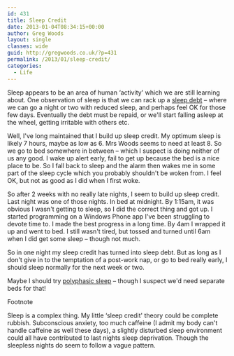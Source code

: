 ```yaml
---
id: 431
title: Sleep Credit
date: 2013-01-04T08:34:15+00:00
author: Greg Woods
layout: single
classes: wide
guid: http://gregwoods.co.uk/?p=431
permalink: /2013/01/sleep-credit/
categories:
  - Life
---
```

Sleep appears to be an area of human &#8216;activity' which we are still learning about. One observation of sleep is that we can rack up a <a href="http://en.wikipedia.org/wiki/Sleep_debt" title="sleep debt" target="_blank">sleep debt</a> &#8211; where we can go a night or two with reduced sleep, and perhaps feel OK for those few days. Eventually the debt must be repaid, or we'll start falling asleep at the wheel, getting irritable with others etc.

Well, I've long maintained that I build up sleep credit. My optimum sleep is likely 7 hours, maybe as low as 6. Mrs Woods seems to need at least 8. So we go to bed somewhere in between &#8211; which I suspect is doing neither of us any good. I wake up alert early, fail to get up because the bed is a nice place to be. So I fall back to sleep and the alarm then wakes me in some part of the sleep cycle which you probably shouldn't be woken from. I feel OK, but not as good as I did when I first woke.

So after 2 weeks with no really late nights, I seem to build up sleep credit. Last night was one of those nights. In bed at midnight. By 1:15am, it was obvious I wasn't getting to sleep, so I did the correct thing and got up. I started programming on a Windows Phone app I've been struggling to devote time to. I made the best progress in a long time. By 4am I wrapped it up and went to bed. I still wasn't tired, but tossed and turned until 6am when I did get some sleep &#8211; though not much.

So in one night my sleep credit has turned into sleep debt. But as long as I don't give in to the temptation of a post-work nap, or go to bed really early, I should sleep normally for the next week or two.

Maybe I should try <a href="http://en.wikipedia.org/wiki/Polyphasic_sleep" title="polyphasic sleep" target="_blank">polyphasic sleep</a> &#8211; though I suspect we'd need separate beds for that!

Footnote

Sleep is a complex thing. My little &#8216;sleep credit' theory could be complete rubbish. Subconscious anxiety, too much caffeine (I admit my body can't handle caffeine as well these days), a slightly disturbed sleep environment could all have contributed to last nights sleep deprivation. Though the sleepless nights do seem to follow a vague pattern.